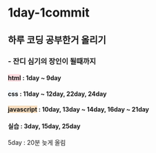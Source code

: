 # 1day-1commit
## 하루 코딩 공부한거 올리기  
### - 잔디 심기의 장인이 될때까지  
#### <span style='background-color: #ffdce0'>html</span> : 1day ~ 9day  
#### <span style='background-color: #f1f8ff'>css</span> : 11day ~ 12day, 22day, 24day  
#### <span style='background-color: #F7DDBE'>javascript</span> : 10day, 13day ~ 14day, 16day ~ 21day  
#### 실습 : 3day, 15day, 25day  
  
5day : 20분 늦게 올림
